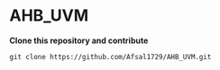  # AHB_UVM
**Clone this repository and contribute**
```
git clone https://github.com/Afsal1729/AHB_UVM.git

```

